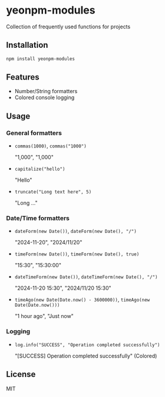 # yeonpm-modules

Collection of frequently used functions for projects

## Installation

```bash
npm install yeonpm-modules
```

## Features

- Number/String formatters
- Colored console logging

## Usage

### General formatters

- `commas(1000)`, `commas("1000")`

  "1,000", "1,000"

- `capitalize("hello")`

  "Hello"

- `truncate("Long text here", 5)`

  "Long ..."

### Date/Time formatters

- `dateForm(new Date())`, `dateForm(new Date(), "/")`

  "2024-11-20", "2024/11/20"

- `timeForm(new Date())`, `timeForm(new Date(), true)`

  "15:30", "15:30:00"

- `dateTimeForm(new Date())`, `dateTimeForm(new Date(), "/")`

  "2024-11-20 15:30", "2024/11/20 15:30"

- `timeAgo(new Date(Date.now() - 3600000))`, `timeAgo(new Date(Date.now()))`

  "1 hour ago", "Just now"

### Logging

- `log.info("SUCCESS", "Operation completed successfully")`

  "[SUCCESS] Operation completed successfully" (Colored)

## License

MIT
